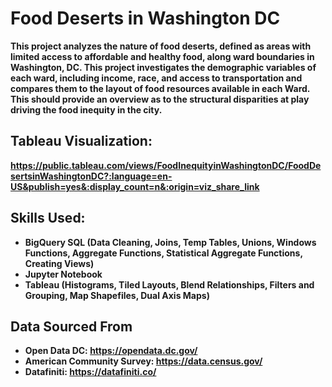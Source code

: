 # Food Deserts in Washington DC
<b> This project analyzes the nature of food deserts, defined as areas with limited access to affordable and healthy food, along ward boundaries in Washington, DC. This project investigates the demographic variables of each ward, including income, race, and access to transportation and compares them to the layout of food resources available in each Ward. This should provide an overview as to the structural disparities at play driving the food inequity in the city.

## Tableau Visualization: 
  https://public.tableau.com/views/FoodInequityinWashingtonDC/FoodDesertsinWashingtonDC?:language=en-US&publish=yes&:display_count=n&:origin=viz_share_link
  
## Skills Used:
  * BigQuery SQL (Data Cleaning, Joins, Temp Tables, Unions, Windows Functions, Aggregate Functions, Statistical Aggregate Functions, Creating Views)
  * Jupyter Notebook
  * Tableau (Histograms, Tiled Layouts, Blend Relationships, Filters and Grouping, Map Shapefiles, Dual Axis Maps)
 
## Data Sourced From
  * Open Data DC: https://opendata.dc.gov/
  * American Community Survey: https://data.census.gov/
  * Datafiniti: https://datafiniti.co/
